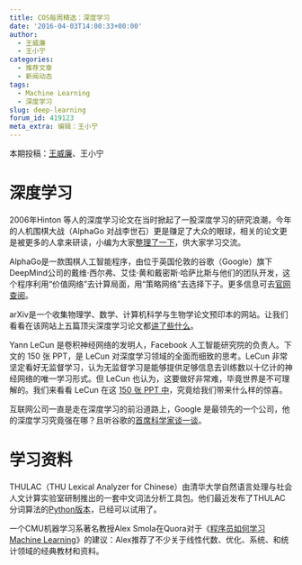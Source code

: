 ```yaml
---
title: COS每周精选：深度学习
date: '2016-04-03T14:00:33+00:00'
author:
  - 王威廉
  - 王小宁
categories:
  - 推荐文章
  - 新闻动态
tags:
  - Machine Learning
  - 深度学习
slug: deep-learning
forum_id: 419123
meta_extra: 编辑：王小宁
---
```


本期投稿：[王威廉](http://weibo.com/u/1657470871?from=feed&loc=avatar)、王小宁

# 深度学习

2006年Hinton 等人的深度学习论文在当时掀起了一股深度学习的研究浪潮，今年的人机围棋大战（AlphaGo 对战李世石）更是赚足了大众的眼球，相关的论文更是被更多的人拿来研读，小编为大家[整理了一下](http://www.nature.com/nature/journal/v529/n7587/full/nature16961.html)，供大家学习交流。

AlphaGo是一款围棋人工智能程序，由位于英国伦敦的谷歌（Google）旗下DeepMind公司的戴维·西尔弗、艾佳·黄和戴密斯·哈萨比斯与他们的团队开发，这个程序利用“价值网络”去计算局面，用“策略网络”去选择下子。更多信息可去[官网查阅](http://www.deepmind.com/alpha-go.html)。

<!--more-->

arXiv是一个收集物理学、数学、计算机科学与生物学论文预印本的网站。让我们看看在该网站上五篇顶尖深度学习论文都[讲了些什么](http://mp.weixin.qq.com/s?__biz=MzA3MzI4MjgzMw==&mid=400400376&idx=1&sn=95b78291d28d6d344924118292728fdd&3rd=MzA3MDU4NTYzMw==&scene=6#rd)。

Yann LeCun 是卷积神经网络的发明人，Facebook 人工智能研究院的负责人。下文的 150 张 PPT，是 LeCun 对深度学习领域的全面而细致的思考。LeCun 非常坚定看好无监督学习，认为无监督学习是能够提供足够信息去训练数以十亿计的神经网络的唯一学习形式。但 LeCun 也认为，这要做好非常难，毕竟世界是不可理解的。我们来看看 LeCun 在这 [150 张 PPT 中](http://mp.weixin.qq.com/s?__biz=MzA5MjM5MjE3OA==&mid=412096964&idx=3&sn=03804f6a0a56d5fa4bc2bedc4d24bd75&3rd=MzA3MDU4NTYzMw==&scene=6#rd)，究竟给我们带来什么样的惊喜。

互联网公司一直是走在深度学习的前沿道路上，Google 是最领先的一个公司，他的深度学习究竟强在哪？且听谷歌的[首席科学家谈一谈](http://mp.weixin.qq.com/s?__biz=MzAxMzAwNzY3NA==&mid=403498834&idx=2&sn=10032971d2ac497cd0bee4aa3c6e0db5&3rd=MzA3MDU4NTYzMw==&scene=6#rd)。

# 学习资料

THULAC（THU Lexical Analyzer for Chinese）由清华大学自然语言处理与社会人文计算实验室研制推出的一套中文词法分析工具包。他们最近发布了THULAC分词算法的[Python版本](http://thulac.thunlp.org/)，已经可以试用了。

一个CMU机器学习系著名教授Alex Smola在Quora对于《[程序员如何学习Machine Learning](https://www.quora.com/What-would-be-your-advice-to-a-software-engineer-who-wants-to-learn-machine-learning-3/answer/Alex-Smola-1)》的建议：Alex推荐了不少关于线性代数、优化、系统、和统计领域的经典教材和资料。
